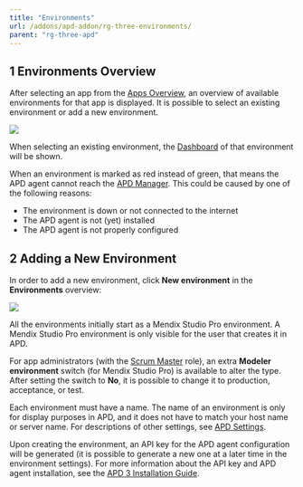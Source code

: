 ```yaml
---
title: "Environments"
url: /addons/apd-addon/rg-three-environments/
parent: "rg-three-apd"
---
```


## 1 Environments Overview

After selecting an app from the [Apps Overview](rg-three-apps), an overview of available environments for that app is displayed. It is possible to select an existing environment or add a new environment.

![](attachments/rg-three/environments.png)

When selecting an existing environment, the [Dashboard](rg-three-dashboard) of that environment will be shown.

When an environment is marked as red instead of green, that means the APD agent cannot reach the [APD Manager](https://apd.mendix.com/). This could be caused by one of the following reasons:

* The environment is down or not connected to the internet
* The APD agent is not (yet) installed
* The APD agent is not properly configured

## 2 Adding a New Environment

In order to add a new environment, click **New environment** in the **Environments** overview:

![](attachments/rg-three/new_environment.png)

All the environments initially start as a Mendix Studio Pro environment. A Mendix Studio Pro environment is only visible for the user that creates it in APD.

For app administrators (with the [Scrum Master](/developerportal/collaborate/app-roles) role), an extra **Modeler environment** switch (for Mendix Studio Pro) is available to alter the type. After setting the switch to **No**, it is possible to change it to production, acceptance, or test.

Each environment must have a name. The name of an environment is only for display purposes in APD, and it does not have to match your host name or server name.
For descriptions of other settings, see [APD Settings](rg-three-settings).

Upon creating the environment, an API key for the APD agent configuration will be generated (it is possible to generate a new one at a later time in the environment settings). For more information about the API key and APD agent installation, see the [APD 3 Installation Guide](ig-three).
